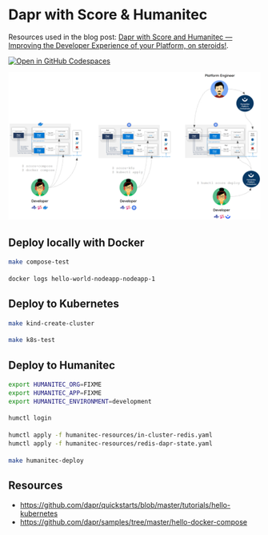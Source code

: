 # Dapr with Score & Humanitec

Resources used in the blog post: [Dapr with Score and Humanitec — Improving the Developer Experience of your Platform, on steroids!](https://medium.com/@mabenoit/dapr-with-score-and-humanitec-developer-experience-with-your-platform-on-steroids-a848f2de0a5a).

[![Open in GitHub Codespaces](https://github.com/codespaces/badge.svg)](https://codespaces.new/mathieu-benoit/dapr-score-humanitec)

![](dapr-hello-world.png)

## Deploy locally with Docker

```bash
make compose-test

docker logs hello-world-nodeapp-nodeapp-1
```

## Deploy to Kubernetes

```bash
make kind-create-cluster

make k8s-test
```

## Deploy to Humanitec

```bash
export HUMANITEC_ORG=FIXME
export HUMANITEC_APP=FIXME
export HUMANITEC_ENVIRONMENT=development

humctl login

humctl apply -f humanitec-resources/in-cluster-redis.yaml
humctl apply -f humanitec-resources/redis-dapr-state.yaml

make humanitec-deploy
```

## Resources

- https://github.com/dapr/quickstarts/blob/master/tutorials/hello-kubernetes
- https://github.com/dapr/samples/tree/master/hello-docker-compose
